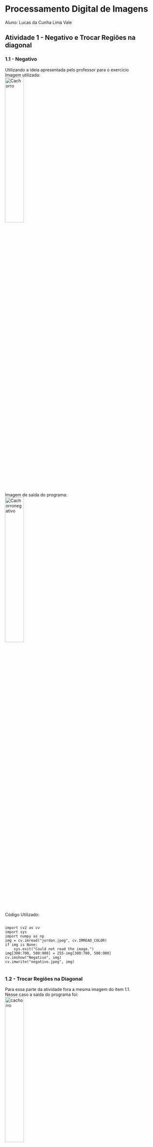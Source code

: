 <html lang="pr-br">
<head>
</head>
<body>
<h1>Processamento Digital de Imagens</h1>
<p>Aluno: Lucas da Cunha Lima Vale
</p>
<h2>Atividade 1 - Negativo e Trocar Regiões na diagonal</h2>
<h3>1.1 - Negativo</h3>
Utilizando a ideia apresentada pelo professor para o exercicio <br>
Imagem utilizada:<br>
<img src="jordan.jpeg" alt="Cachorro" style="width:35%"/><br>
Imagem de saída do programa:<br>
<img src="https://github.com/lucasclv/Processamento-Digital-de-Imagem/blob/main/negativo.jpeg?raw=true" alt="Cachorronegativo"style="width:35%"><br>
Código Utilizado:<br>
<pre class="prettyprint">
<code>
import cv2 as cv
import sys
import numpy as np
img = cv.imread("jordan.jpeg", cv.IMREAD_COLOR)
if img is None:
    sys.exit("Could not read the image.")
img[300:700, 500:900] = 255-img[300:700, 500:900]
cv.imshow("Negativo", img)
cv.imwrite("negativo.jpeg", img)
</code>
</pre>
<h3>1.2 - Trocar Regiões na Diagonal</h3>
<p>
Para essa parte da atividade fora a mesma imagem do item 1.1.<br>
Nesse caso a saída do programa foi:<br>
<img src="https://github.com/lucasclv/Processamento-Digital-de-Imagem/blob/main/jordantrocado.png?raw=true" alt="cachorro"style="width:35%"><br>
Código Utilizado:<br>
<pre class="prettyprint">
<code>
import cv2 as cv
import sys
import numpy as np
img = cv.imread(cv.samples.findFile("jordan.jpeg"))
if img2 is None:
    sys.exit("Could not read the image.")
print('Largura em pixels: ', end='')  
print(img.shape[1]) #largura da imagem
l=img.shape[1]
print('Altura em pixels: ', end='')  
print(img.shape[0]) #altura da imagem
a=img.shape[0]
print('Qtde de canais: ', end='')  
print(img.shape[2])
img2=img.copy()
ma=800
ml=450
for x in range(0,a):
    for y in range(0,l):
        if x<ml and y<ma:
            img2[x, y]=img[x+ml, y+ma]
        if x<ml and y>ma:
            img2[x, y]=img[x+ml, y-ma]
        if x>ml and y<ma:
            img2[x, y]=img[x-ml, y+ma]
        if x>ml and y>ma:
            img2[x, y]=img[x-ml, y-ma]
cv.imshow("cachorrotrocado", img2)
cv.imwrite("jordantrocado.png", img2)
</code>
</pre>
</p>
<h2>Atividade 2 - Detector de Objetos</h2>
<h3>2.1 - Detector</h3>
<p>
Para resolvermos o problema da contagem de objetos que seja acima de 255 podemos colocar um contador que conte quantas vezes o contador atual atingiu o 255, toda vez que atingir o 255 zera este contador, zerar o contador enquanto que armazenamos no número de vezes que ele chegou ao valor de 255, no final do laço somaríamos mais assim o contador que conta as vezes que o contador inicial chega até 255 multiplicado por 255 mais o valor do contador inicial daria o total de objetos na imagem.<br>
Utilizando a ideia apresentada pelo professor:<br>
Imagem de entrada:<br>
<img src="https://github.com/lucasclv/Processamento-Digital-de-Imagem/blob/main/bolhas.png?raw=true" alt="Objetos"style="width:35%"><br>
Imagem sem objetos na borda:<br>
<img src="https://github.com/lucasclv/Processamento-Digital-de-Imagem/blob/main/bolhas2.png?raw=true" alt="Objetos"style="width:35%"><br>
Contagem:<br>
<img src="https://github.com/lucasclv/Processamento-Digital-de-Imagem/blob/main/contador.png?raw=true" alt="Janela CMD"style="width:35%"><br>
Código Utilizado:<br>
<pre class="prettyprint">
<code>
import cv2 as cv
import sys
import numpy as np
img = cv.imread(cv.samples.findFile("bolhas.png"))
if img is None:
    sys.exit("Could not read the image.")
imgflood = img.copy()
print('Largura em pixels: ', end='')  
print(img.shape[1]) #largura da imagem
l=img.shape[1]
print('Altura em pixels: ', end='')  
print(img.shape[0]) #altura da imagem
a=img.shape[0]
print('Qtde de canais: ', end='')  
print(img.shape[2])
mask = np.zeros((a+2, l+2), np.uint8)
c=0
cb=0
for x in range (0, a):
    cv.floodFill(imgflood, mask, (0,x), (0, 0, 0))
    cv.floodFill(imgflood, mask, (x,0), (0, 0, 0))
    cv.floodFill(imgflood, mask, (a-1,x), (0, 0, 0))
    cv.floodFill(imgflood, mask, (x,a-1), (0, 0, 0))
cv.imwrite("bolhas2.png", imgflood)
img=imgflood.copy()
for x in  range (0, a-1):
    for y in range (0, l-1):
       if imgflood[x, y, 2]==255:
            c+=1
            cv.floodFill(imgflood, mask, (y, x), (0, 0, 0))
cv.floodFill(img,None, (0, 0), (255, 255, 255));
cv.imshow("Display window", img)
cv.imwrite("bolhasvazias.png", img)
for x in  range (0, a-1):
    for y in range (0, l-1):
       if img[x, y, 2]==0:
            cb+=1
            cv.floodFill(img, mask, (y, x), (255, 255, 255))
print ('quantidade de objetos: ' ,c)
print ('quantidade de objetos sem buraco: ' ,cb)
print ('quantidade de objetos com buraco: ' ,c-cb)
cv.imwrite("bolhas3.png", imgflood)
</code>
</pre>
</p>
<h2>Atividade 3 - Equalizador de Histograma</h2>	
<p>
Utilizando a ideia apresentada pelo professor:<br>
Imagem utilizada:<br>
<img src="https://github.com/lucasclv/Processamento-Digital-de-Imagem/blob/main/jordan3.jpeg?raw=true" alt="cachorro"style="width:35%"><br>
Imagem de saída do programa em escala de cinza a esquerda sem equalização e a direita com equalização:<br>
<img src="https://github.com/lucasclv/Processamento-Digital-de-Imagem/blob/main/cachorros.png?raw=true" alt="cachorros"style="width:35%"><br>
Histograma:<br>
<img src="https://github.com/lucasclv/Processamento-Digital-de-Imagem/blob/main/histograma.png?raw=true" alt="histograma"style="width:35%"><br>
Código utilizado:<br>
<pre class="prettyprint">
<code>
import sys
import numpy as np
from matplotlib import pyplot as plt
img = cv.imread(cv.samples.findFile("jordan3.jpeg"))
if img is None:
    sys.exit("Could not read the image.")
print('Largura em pixels: ', end='')  
print(img.shape[1]) #largura da imagem
l=img.shape[1]
print('Altura em pixels: ', end='')  
print(img.shape[0]) #altura da imagem
a=img.shape[0]
print('Qtde de canais: ', end='')  
print(img.shape[2])
img = cv.cvtColor(img, cv.COLOR_BGR2GRAY)
hist = cv.calcHist([img], [0], None, [256], [0, 256])
equ = cv.equalizeHist(img)
res = np.hstack((img,equ))
hist2 = cv.calcHist([equ], [0], None, [256], [0, 256])
hist2 /= hist2.sum()
plt.figure()
plt.axis("off")
#plt.imshow(cv.cvtColor(img, cv.COLOR_GRAY2RGB))
# plot the histogram
#plt.figure()
plt.title("Histograma")
#plt.plot(hist)
plt.xlim([0, 256])
plt.plot(hist2)
plt.xlim([0, 256])
cv.imshow("Display window", res)
cv.imwrite("cachorros.png", res)
plt.show()
</code>
</pre>
</p>
<h2>Atividade 4 - Laplaciano do Gaussiano</h2>	
<p>
Utilizando a ideia apresentada pelo professor:<br>
Imagens obtidas:<br>
<img src="https://github.com/lucasclv/Processamento-Digital-de-Imagem/blob/main/laplace.png?raw=true" alt="cachorro"style="width:35%"><br>
Código utilizado:<br>
<pre class="prettyprint">
<code>
import numpy as np
import cv2 as cv
from matplotlib import pyplot as plt
img = cv.imread('jordan.jpeg',0)
laplacian = cv.Laplacian(img,cv.CV_16S,ksize=19)
blur = cv.GaussianBlur(img,(9,9),0)
laplacegauss = cv.Laplacian(blur,cv.CV_16S,ksize=19)
plt.subplot(2,2,1),plt.imshow(img,cmap = 'gray')
plt.title('Original'), plt.xticks([]), plt.yticks([])
plt.subplot(2,2,2),plt.imshow(laplacian,cmap = 'gray')
plt.title('Laplace'), plt.xticks([]), plt.yticks([])
plt.subplot(2,2,3),plt.imshow(blur,cmap = 'gray')
plt.title('Gaussiana'), plt.xticks([]), plt.yticks([])
plt.subplot(2,2,4),plt.imshow(laplacegauss,cmap = 'gray')
plt.title('LaPlace da Gaussiana'), plt.xticks([]), plt.yticks([])
plt.show()
</code>
</pre>
</p>
</body>
</html>
